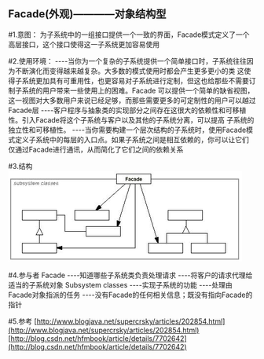 Facade(外观)————对象结构型
-------------
#1.意图：
为子系统中的一组接口提供一个一致的界面，Facade模式定义了一个高层接口，这个接口使得这一子系统更加容易使用

#2.使用环境：
    ----当你为一个复杂的子系统提供一个简单接口时，子系统往往因为不断演化而变得越来越复杂。大多数的模式使用时都会产生更多更小的类
        这使得子系统更加具有可重用性，也更容易对子系统进行定制，但这也给那些不需要订制子系统的用户带来一些使用上的困难。Facade
        可以提供一个简单的缺省视图，这一视图对大多数用户来说已经足够，而那些需要更多的可定制性的用户可以越过Facade层
    ----客户程序与抽象类的实现部分之间存在这很大的依赖性和可移植性。引入Facade将这个子系统与客户以及其他的子系统分离，可以提高
        子系统的独立性和可移植性。
    ----当你需要构建一个层次结构的子系统时，使用Facade模式定义子系统中的每层的入口点。如果子系统之间是相互依赖的，你可以让它们
        仅通过Facade进行通讯，从而简化了它们之间的依赖关系



#3.结构
![github](https://github.com/IceDcap/Gof-DesignPatterns/blob/master/uml/Facade.JPG "Facade")

#4.参与者
    Facade
        ----知道哪些子系统类负责处理请求
        ----将客户的请求代理给适当的子系统对象
    Subsystem classes
        ----实现子系统的功能
        ----处理由Facade对象指派的任务
        ----没有Facade的任何相关信息；既没有指向Facade的指针
    
#5.参考
[http://www.blogjava.net/supercrsky/articles/202854.html](http://www.blogjava.net/supercrsky/articles/202854.html)
[http://blog.csdn.net/hfmbook/article/details/7702642](http://blog.csdn.net/hfmbook/article/details/7702642)
